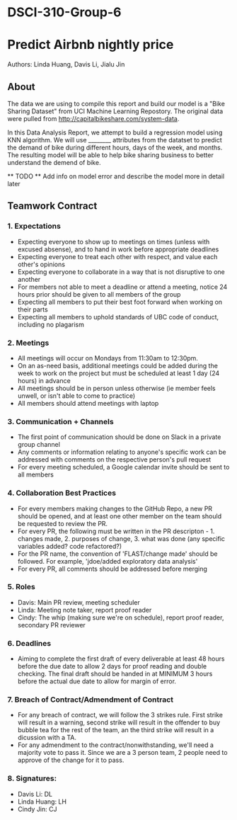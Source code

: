 # DSCI-310-Group-6

# Predict Airbnb nightly price
Authors: Linda Huang, Davis Li, Jialu Jin

## About
The data we are using to compile this report and build our model is a "Bike Sharing Dataset" from UCI Machine Learning Repostory. The original data were pulled from http://capitalbikeshare.com/system-data.

In this Data Analysis Report, we attempt to build a regression model using KNN algorithm. We will use ________ attributes from the datatset to predict the demand of bike during different hours, days of the week, and months. The resulting model will be able to help bike sharing business to better understand the demend of bike. 

** TODO ** Add info on model error and describe the model more in detail later





## Teamwork Contract


### 1. Expectations
* Expecting everyone to show up to meetings on times (unless with excused absense), and to hand in work before appropriate deadlines
* Expecting everyone to treat each other with respect, and value each other's opinions
* Expecting everyone to collaborate in a way that is not disruptive to one another 
* For members not able to meet a deadline or attend a meeting, notice 24 hours prior should be given to all members of the group
* Expecting all members to put their best foot forward when working on their parts
* Expecting all members to uphold standards of UBC code of conduct, including no plagarism

### 2. Meetings
* All meetings will occur on Mondays from 11:30am to 12:30pm.
* On an as-need basis, additional meetings could be added during the week to work on the project but must be scheduled at least 1 day (24 hours) in advance
* All meetings should be in person unless otherwise (ie member feels unwell, or isn't able to come to practice)
* All members should attend meetings with laptop

### 3. Communication + Channels
* The first point of communication should be done on Slack in a private group channel
* Any comments or information relating to anyone's specific work can be addressed with comments on the respective person's pull request
* For every meeting scheduled, a Google calendar invite should be sent to all members

### 4. Collaboration Best Practices
* For every members making changes to the GitHub Repo, a new PR should be opened, and at least one other member on the team should be requested to review the PR.
* For every PR, the following must be written in the PR descripton - 1. changes made, 2. purposes of change, 3. what was done (any specific variables added? code refactored?)
* For the PR name, the convention of 'FLAST/change made' should be followed. For example, 'jdoe/added exploratory data analysis'
* For every PR, all comments should be addressed before merging

### 5. Roles
* Davis: Main PR review, meeting scheduler 
* Linda: Meeting note taker, report proof reader
* Cindy: The whip (making sure we're on schedule), report proof reader, secondary PR reviewer

### 6. Deadlines
* Aiming to complete the first draft of every deliverable at least 48 hours before the due date to allow 2 days for proof reading and double checking. The final draft should be handed in at MINIMUM 3 hours before the actual due date to allow for margin of error. 

### 7. Breach of Contract/Admendment of Contract
* For any breach of contract, we will follow the 3 strikes rule. First strike will result in a warning, second strike will result in the offender to buy bubble tea for the rest of the team, an the third strike will result in a dicussion with a TA. 
* For any admendment to the contract/nonwithstanding, we'll need a majority vote to pass it. Since we are a 3 person team, 2 people need to approve of the change for it to pass. 

### 8. Signatures:
* Davis Li: DL
* Linda Huang: LH
* Cindy Jin: CJ

